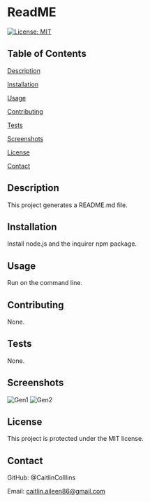# ReadME
  [![License: MIT](https://img.shields.io/badge/License-MIT-yellow.svg)](https://opensource.org/licenses/MIT)

  ## Table of Contents
  [Description](https://github.com/CaitlinColllins/ReadME#description)

  [Installation](https://github.com/CaitlinColllins/ReadME#installation)

  [Usage](https://github.com/CaitlinColllins/ReadME#usage)

  [Contributing](https://github.com/CaitlinColllins/ReadME#contributing)

  [Tests](https://github.com/CaitlinColllins/ReadME#tests)
  
  [Screenshots](https://github.com/CaitlinColllins/Screenshots)

  [License](https://github.com/CaitlinColllins/ReadME#license)

  [Contact](https://github.com/CaitlinColllins/ReadME#contact)

  ## Description
  This project generates a README.md file.
  ## Installation
  Install node.js and the inquirer npm package.
  ## Usage
  Run on the command line.
  ## Contributing
  None.
  ## Tests
  None.
  ## Screenshots ##
  ![Gen1](https://github.com/CaitlinCollins/ReadMA/blob/main/assets/gen1.png)
  ![Gen2](https://github.com/CaitlinCollins/ReadMA/blob/main/assets/gen2.png)
  ## License
  This project is protected under the MIT license.
  ## Contact
  GitHub: @CaitlinColllins

  Email: caitlin.aileen86@gmail.com
